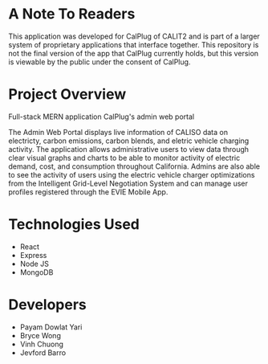 # A Note To Readers

This application was developed for CalPlug of CALIT2 and is part of a larger system of proprietary applications that interface together.  This repository is not the final version of the app that CalPlug currently holds, but this version is viewable by the public under the consent of CalPlug.

# Project Overview

Full-stack MERN application CalPlug's admin web portal

The Admin Web Portal displays live information of CALISO data on electricty, carbon emissions, carbon blends, and eletric vehicle charging activity.  The application allows administrative users to view data through clear visual graphs and charts to be able to monitor activity of electric demand, cost, and consumption throughout California.  Admins are also able to see the activity of users using the electric vehicle charger optimizations from the Intelligent Grid-Level Negotiation System and can manage user profiles registered through the EVIE Mobile App.

# Technologies Used

- React 
- Express
- Node JS
- MongoDB

# Developers

- Payam Dowlat Yari
- Bryce Wong
- Vinh Chuong
- Jevford Barro
